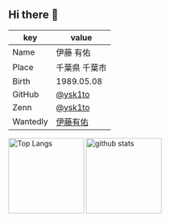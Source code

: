 ## Hi there 👋

|key|value|
|----|----|
|Name|伊藤 有佑|
|Place|千葉県 千葉市|
|Birth|1989.05.08|
|GitHub|[@ysk1to](https://github.com/ysk1to)|
|Zenn|[@ysk1to](https://zenn.dev/ysk1to)|
|Wantedly|[伊藤有佑](https://www.wantedly.com/id/ysk1to)|

<p align="left"> 
  <img alt="Top Langs" height="150px" src="https://github-readme-stats.vercel.app/api/top-langs/?username=ysk1to&layout=donut&theme=onedark" />
  <img alt="github stats" height="150px" src="https://github-readme-stats.vercel.app/api?username=ysk1to&theme=onedark&show_icons=ture" />
</p>